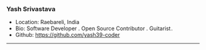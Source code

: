 ### Yash Srivastava
- Location: Raebareli, India
- Bio: Software Developer . Open Source Contributor . Guitarist . 
- Github: https://github.com/yash39-coder
***
